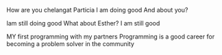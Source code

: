 How are you chelangat Particia
I am doing good
And about you?

Iam still doing good
What about Esther?
I am still good

MY first programming with my partners
Programming is a good career for becoming a problem solver in the community
